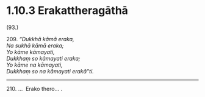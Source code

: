 # 1.10.3 Erakattheragāthā

(93.)

209\. _“Dukkhā kāmā eraka,_  
_Na sukhā kāmā eraka;_  
_Yo kāme kāmayati,_  
_Dukkhaṃ so kāmayati eraka;_  
_Yo kāme na kāmayati,_  
_Dukkhaṃ so na kāmayati erakā”ti._  

---

210\. …  Erako thero… .
